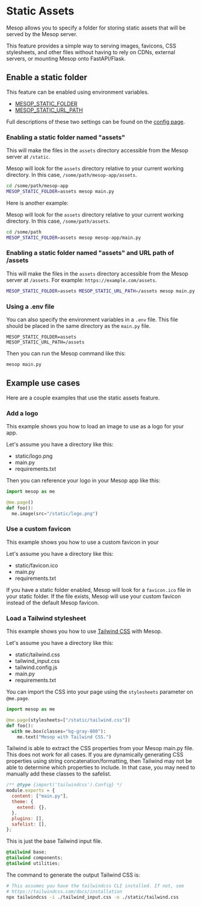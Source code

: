 # Static Assets

Mesop allows you to specify a folder for storing static assets that will be served by
the Mesop server.

This feature provides a simple way to serving images, favicons, CSS stylesheets, and
other files without having to rely on CDNs, external servers, or mounting Mesop onto
FastAPI/Flask.

## Enable a static folder

This feature can be enabled using environment variables.

- [MESOP_STATIC_FOLDER](../api/config.md#mesop_static_folder)
- [MESOP_STATIC_URL_PATH](../api/config.md#mesop_static_url_path)

Full descriptions of these two settings can be found on the [config page](../api/config.md).

### Enabling a static folder named "assets"

This will make the files in the `assets` directory accessible from the Mesop server
at `/static`.

Mesop will look for the `assets` directory relative to your current working directory.
In this case, `/some/path/mesop-app/assets`.

```bash
cd /some/path/mesop-app
MESOP_STATIC_FOLDER=assets mesop main.py
```

Here is another example:

Mesop will look for the `assets` directory relative to your current working directory.
In this case, `/some/path/assets`.

```bash
cd /some/path
MESOP_STATIC_FOLDER=assets mesop mesop-app/main.py
```
### Enabling a static folder named "assets" and URL path of /assets

This will make the files in the `assets` directory accessible from the Mesop server
at `/assets`. For example: `https://example.com/assets`.

```bash
MESOP_STATIC_FOLDER=assets MESOP_STATIC_URL_PATH=/assets mesop main.py
```

### Using a .env file

You can also specify the environment variables in a `.env` file. This file should be
placed in the same directory as the `main.py` file.

``` title=".env"
MESOP_STATIC_FOLDER=assets
MESOP_STATIC_URL_PATH=/assets
```

Then you can run the Mesop command like this:

```bash
mesop main.py
```

## Example use cases

Here are a couple examples that use the static assets feature.

### Add a logo

This example shows you how to load an image to use as a logo for your app.

Let's assume you have a directory like this:

- static/logo.png
- main.py
- requirements.txt

Then you can reference your logo in your Mesop app like this:

```python title="main.py"
import mesop as me

@me.page()
def foo():
  me.image(src="/static/logo.png")
```

### Use a custom favicon

This example shows you how to use a custom favicon in your

Let's assume you have a directory like this:

- static/favicon.ico
- main.py
- requirements.txt

If you have a static folder enabled, Mesop will look for a `favicon.ico` file in your
static folder. If the file exists, Mesop will use your custom favicon instead of the
default Mesop favicon.

### Load a Tailwind stylesheet

This example shows you how to use [Tailwind CSS](https://tailwindcss.com/) with Mesop.

Let's assume you have a directory like this:

- static/tailwind.css
- tailwind_input.css
- tailwind.config.js
- main.py
- requirements.txt


You can import the CSS into your page using the `stylesheets` parameter on `@me.page`.

```python title="main.py"
import mesop as me

@me.page(stylesheets=["/static/tailwind.css"])
def foo():
  with me.box(classes="bg-gray-800"):
    me.text("Mesop with Tailwind CSS.")
```

Tailwind is able to extract the CSS properties from your Mesop main.py file. This does
not work for all cases. If you are dynamically generating CSS properties using string concatenation/formatting, then Tailwind may not be able to determine which properties
to include. In that case, you may need to manually add these classes to the safelist.

```js title="tailwind.config.js"
/** @type {import('tailwindcss').Config} */
module.exports = {
  content: ["main.py"],
  theme: {
    extend: {},
  },
  plugins: [],
  safelist: [],
};
```

This is just the base Tailwind input file.

```css title="tailwind_input.css"
@tailwind base;
@tailwind components;
@tailwind utilities;
```

The command to generate the output Tailwind CSS is:

```bash
# This assumes you have the tailwindcss CLI installed. If not, see
# https://tailwindcss.com/docs/installation
npx tailwindcss -i ./tailwind_input.css -o ./static/tailwind.css
```
